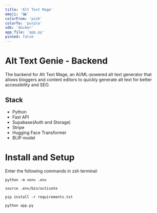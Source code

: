```yaml
---
title: 'Alt Text Mage'
emoji: '🖼️'
colorFrom: 'pink'
colorTo: 'purple'
sdk: 'docker'
app_file: 'app.py'
pinned: false
---
```


# Alt Text Genie - Backend
The backend for Alt Text Mage, an AI/ML-powered alt text generator that allows bloggers and content editors to quickly generate alt text for better accessibility and SEO.

## Stack

- Python
- Fast API
- Supabase(Auth and Storage)
- Stripe
- Hugging Face Transformer
- BLIP model


# Install and Setup
Enter the following commands in zsh terminal:
```
python -m venv .env

source .env/bin/activate

pip install -r requirements.txt

python app.py
```
